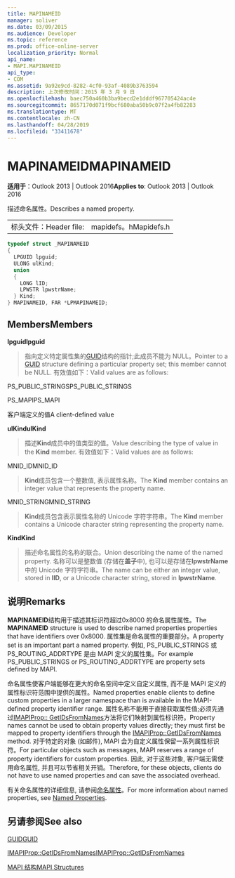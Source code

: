```yaml
---
title: MAPINAMEID
manager: soliver
ms.date: 03/09/2015
ms.audience: Developer
ms.topic: reference
ms.prod: office-online-server
localization_priority: Normal
api_name:
- MAPI.MAPINAMEID
api_type:
- COM
ms.assetid: 9a92e9cd-8282-4cf0-93af-4089b3763594
description: 上次修改时间：2015 年 3 月 9 日
ms.openlocfilehash: baec750a460b3ba9becd2e1dddf967705424ac4e
ms.sourcegitcommit: 8657170d071f9bcf680aba50b9c07f2a4fb82283
ms.translationtype: MT
ms.contentlocale: zh-CN
ms.lasthandoff: 04/28/2019
ms.locfileid: "33411678"
---
```

# <a name="mapinameid"></a><span data-ttu-id="2ee2e-103">MAPINAMEID</span><span class="sxs-lookup"><span data-stu-id="2ee2e-103">MAPINAMEID</span></span>

  
  
<span data-ttu-id="2ee2e-104">**适用于**：Outlook 2013 | Outlook 2016</span><span class="sxs-lookup"><span data-stu-id="2ee2e-104">**Applies to**: Outlook 2013 | Outlook 2016</span></span> 
  
<span data-ttu-id="2ee2e-105">描述命名属性。</span><span class="sxs-lookup"><span data-stu-id="2ee2e-105">Describes a named property.</span></span> 
  
|||
|:-----|:-----|
|<span data-ttu-id="2ee2e-106">标头文件：</span><span class="sxs-lookup"><span data-stu-id="2ee2e-106">Header file:</span></span>  <br/> |<span data-ttu-id="2ee2e-107">mapidefs。h</span><span class="sxs-lookup"><span data-stu-id="2ee2e-107">Mapidefs.h</span></span>  <br/> |
   
```cpp
typedef struct _MAPINAMEID
{
  LPGUID lpguid;
  ULONG ulKind;
  union
  {
    LONG lID;
    LPWSTR lpwstrName;
  } Kind;
} MAPINAMEID, FAR *LPMAPINAMEID;

```

## <a name="members"></a><span data-ttu-id="2ee2e-108">Members</span><span class="sxs-lookup"><span data-stu-id="2ee2e-108">Members</span></span>

 <span data-ttu-id="2ee2e-109">**lpguid**</span><span class="sxs-lookup"><span data-stu-id="2ee2e-109">**lpguid**</span></span>
  
> <span data-ttu-id="2ee2e-110">指向定义特定属性集的[GUID](guid.md)结构的指针;此成员不能为 NULL。</span><span class="sxs-lookup"><span data-stu-id="2ee2e-110">Pointer to a [GUID](guid.md) structure defining a particular property set; this member cannot be NULL.</span></span> <span data-ttu-id="2ee2e-111">有效值如下：</span><span class="sxs-lookup"><span data-stu-id="2ee2e-111">Valid values are as follows:</span></span> 
    
<span data-ttu-id="2ee2e-112">PS_PUBLIC_STRINGS</span><span class="sxs-lookup"><span data-stu-id="2ee2e-112">PS_PUBLIC_STRINGS</span></span>
  
> 
    
<span data-ttu-id="2ee2e-113">PS_MAPI</span><span class="sxs-lookup"><span data-stu-id="2ee2e-113">PS_MAPI</span></span>
  
> 
    
<span data-ttu-id="2ee2e-114">客户端定义的值</span><span class="sxs-lookup"><span data-stu-id="2ee2e-114">A client-defined value</span></span>
  
> 
    
 <span data-ttu-id="2ee2e-115">**ulKind**</span><span class="sxs-lookup"><span data-stu-id="2ee2e-115">**ulKind**</span></span>
  
> <span data-ttu-id="2ee2e-116">描述**Kind**成员中的值类型的值。</span><span class="sxs-lookup"><span data-stu-id="2ee2e-116">Value describing the type of value in the **Kind** member.</span></span> <span data-ttu-id="2ee2e-117">有效值如下：</span><span class="sxs-lookup"><span data-stu-id="2ee2e-117">Valid values are as follows:</span></span> 
    
<span data-ttu-id="2ee2e-118">MNID_ID</span><span class="sxs-lookup"><span data-stu-id="2ee2e-118">MNID_ID</span></span> 
  
> <span data-ttu-id="2ee2e-119">**Kind**成员包含一个整数值, 表示属性名称。</span><span class="sxs-lookup"><span data-stu-id="2ee2e-119">The **Kind** member contains an integer value that represents the property name.</span></span> 
    
<span data-ttu-id="2ee2e-120">MNID_STRING</span><span class="sxs-lookup"><span data-stu-id="2ee2e-120">MNID_STRING</span></span> 
  
> <span data-ttu-id="2ee2e-121">**Kind**成员包含表示属性名称的 Unicode 字符字符串。</span><span class="sxs-lookup"><span data-stu-id="2ee2e-121">The **Kind** member contains a Unicode character string representing the property name.</span></span> 
    
 <span data-ttu-id="2ee2e-122">**Kind**</span><span class="sxs-lookup"><span data-stu-id="2ee2e-122">**Kind**</span></span>
  
> <span data-ttu-id="2ee2e-123">描述命名属性的名称的联合。</span><span class="sxs-lookup"><span data-stu-id="2ee2e-123">Union describing the name of the named property.</span></span> <span data-ttu-id="2ee2e-124">名称可以是整数值 (存储在**盖子**中), 也可以是存储在**lpwstrName**中的 Unicode 字符字符串。</span><span class="sxs-lookup"><span data-stu-id="2ee2e-124">The name can be either an integer value, stored in **lID**, or a Unicode character string, stored in **lpwstrName**.</span></span>
    
## <a name="remarks"></a><span data-ttu-id="2ee2e-125">说明</span><span class="sxs-lookup"><span data-stu-id="2ee2e-125">Remarks</span></span>

<span data-ttu-id="2ee2e-126">**MAPINAMEID**结构用于描述其标识符超过0x8000 的命名属性属性。</span><span class="sxs-lookup"><span data-stu-id="2ee2e-126">The **MAPINAMEID** structure is used to describe named properties properties that have identifiers over 0x8000.</span></span> <span data-ttu-id="2ee2e-127">属性集是命名属性的重要部分。</span><span class="sxs-lookup"><span data-stu-id="2ee2e-127">A property set is an important part a named property.</span></span> <span data-ttu-id="2ee2e-128">例如, PS_PUBLIC_STRINGS 或 PS_ROUTING_ADDRTYPE 是由 MAPI 定义的属性集。</span><span class="sxs-lookup"><span data-stu-id="2ee2e-128">For example PS_PUBLIC_STRINGS or PS_ROUTING_ADDRTYPE are property sets defined by MAPI.</span></span> 
  
<span data-ttu-id="2ee2e-129">命名属性使客户端能够在更大的命名空间中定义自定义属性, 而不是 MAPI 定义的属性标识符范围中提供的属性。</span><span class="sxs-lookup"><span data-stu-id="2ee2e-129">Named properties enable clients to define custom properties in a larger namespace than is available in the MAPI-defined property identifier range.</span></span> <span data-ttu-id="2ee2e-130">属性名称不能用于直接获取属性值;必须先通过[IMAPIProp:: GetIDsFromNames](imapiprop-getidsfromnames.md)方法将它们映射到属性标识符。</span><span class="sxs-lookup"><span data-stu-id="2ee2e-130">Property names cannot be used to obtain property values directly; they must first be mapped to property identifiers through the [IMAPIProp::GetIDsFromNames](imapiprop-getidsfromnames.md) method.</span></span> <span data-ttu-id="2ee2e-131">对于特定的对象 (如邮件), MAPI 会为自定义属性保留一系列属性标识符。</span><span class="sxs-lookup"><span data-stu-id="2ee2e-131">For particular objects such as messages, MAPI reserves a range of property identifiers for custom properties.</span></span> <span data-ttu-id="2ee2e-132">因此, 对于这些对象, 客户端无需使用命名属性, 并且可以节省相关开销。</span><span class="sxs-lookup"><span data-stu-id="2ee2e-132">Therefore, for these objects, clients do not have to use named properties and can save the associated overhead.</span></span> 
  
<span data-ttu-id="2ee2e-133">有关命名属性的详细信息, 请参阅[命名属性](mapi-named-properties.md)。</span><span class="sxs-lookup"><span data-stu-id="2ee2e-133">For more information about named properties, see [Named Properties](mapi-named-properties.md).</span></span>
  
## <a name="see-also"></a><span data-ttu-id="2ee2e-134">另请参阅</span><span class="sxs-lookup"><span data-stu-id="2ee2e-134">See also</span></span>



[<span data-ttu-id="2ee2e-135">GUID</span><span class="sxs-lookup"><span data-stu-id="2ee2e-135">GUID</span></span>](guid.md)
  
[<span data-ttu-id="2ee2e-136">IMAPIProp::GetIDsFromNames</span><span class="sxs-lookup"><span data-stu-id="2ee2e-136">IMAPIProp::GetIDsFromNames</span></span>](imapiprop-getidsfromnames.md)


[<span data-ttu-id="2ee2e-137">MAPI 结构</span><span class="sxs-lookup"><span data-stu-id="2ee2e-137">MAPI Structures</span></span>](mapi-structures.md)

